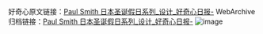 好奇心原文链接：[Paul Smith 日本圣诞假日系列_设计_好奇心日报-](https://www.qdaily.com/articles/3596.html)
WebArchive归档链接：[Paul Smith 日本圣诞假日系列_设计_好奇心日报-](http://web.archive.org/web/20190623152527/https://www.qdaily.com/articles/3596.html)
![image](http://ww3.sinaimg.cn/large/007d5XDply1g3vboybth9j30u03o6dwn)